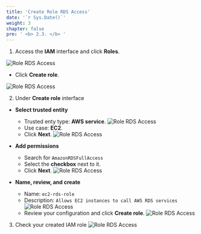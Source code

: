 ```yaml
---
title: 'Create Role RDS Access'
date: '`r Sys.Date()`'
weight: 3
chapter: false
pre: ' <b> 2.3. </b> '
---
```


1. Access the **IAM** interface and click **Roles**.

![Role RDS Access](../../images/role_rds_1.png)

- Click **Create role**.

![Role RDS Access](../../images/role_rds_2.png)

2. Under **Create role** interface

- **Select trusted entity**

  - Trusted enty type: **AWS service**.
    ![Role RDS Access](../../images/role_rds_3.png)
  - Use case: **EC2**.
  - Click **Next**.
    ![Role RDS Access](../../images/role_rds_4.png)

- **Add permissions**

  - Search for `AmazonRDSFullAccess`
  - Select the **checkbox** next to it.
  - Click **Next**.
    ![Role RDS Access](../../images/role_rds_5.png)

- **Name, review, and create**
  - Name: `ec2-rds-role`
  - Description: `Allows EC2 instances to call AWS RDS services`
    ![Role RDS Access](../../images/role_rds_6.png)
  - Review your configuration and click **Create role**.
    ![Role RDS Access](../../images/role_rds_7.png)

3. Check your created IAM role
   ![Role RDS Access](../../images/role_rds_8.png)
